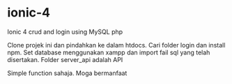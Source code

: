 # ionic-4
Ionic 4 crud and login using MySQL php

Clone projek ini dan pindahkan ke dalam htdocs.
Cari folder login dan install npm. 
Set database menggunakan xampp dan import fail sql yang telah disertakan.
Folder server_api adalah API

Simple function sahaja. Moga bermanfaat
